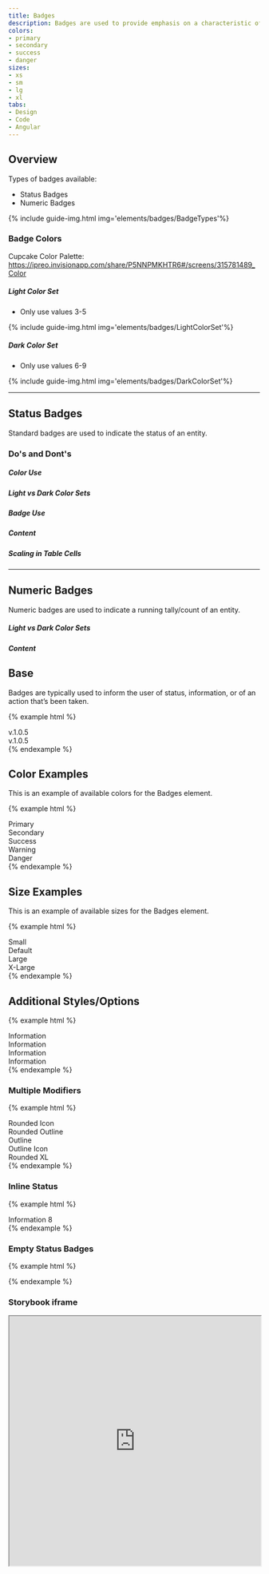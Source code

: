 ```yaml
---
title: Badges
description: Badges are used to provide emphasis on a characteristic of an element, such as updated content and/or the number of unread messages, and generally cannot be interacted with.
colors:
- primary
- secondary
- success
- danger
sizes:
- xs
- sm
- lg
- xl
tabs:
- Design
- Code 
- Angular
---
```


<div id="design" class="docs-tabs-content" markdown="1">

## Overview

Types of badges available:

- Status Badges
- Numeric Badges

{% include guide-img.html img='elements/badges/BadgeTypes'%} 

### Badge Colors
Cupcake Color Palette: 
https://ipreo.invisionapp.com/share/P5NNPMKHTR6#/screens/315781489_Color

##### Light Color Set
- Only use values 3-5

{% include guide-img.html img='elements/badges/LightColorSet'%} 

##### Dark Color Set
- Only use values 6-9

{% include guide-img.html img='elements/badges/DarkColorSet'%} 

<hr>

## Status Badges
Standard badges are used to indicate the status of an entity.

### Do's and Dont's

##### Color Use

##### Light vs Dark Color Sets

##### Badge Use

##### Content

##### Scaling in Table Cells

<hr>

## Numeric Badges

Numeric badges are used to indicate a running tally/count of an entity. 

##### Light vs Dark Color Sets

##### Content


</div>

<div id="code" class="docs-tabs-content" markdown="1">

## Base
Badges are typically used to inform the user of status, information, or of an action that’s been taken.

{% example html %}
<div class="c-badge">v.1.0.5</div>
<div class="c-badge c-badge-rounded">v.1.0.5</div>
{% endexample %}

## Color Examples
This is an example of available colors for the Badges element.

{% example html %}
<div class="c-badge c-badge-primary">Primary</div>

<div class="c-badge c-badge-secondary">Secondary</div>

<div class="c-badge c-badge-success">Success</div>

<div class="c-badge c-badge-warning">Warning</div>

<div class="c-badge c-badge-danger">Danger</div>
{% endexample %}

## Size Examples
This is an example of available sizes for the Badges element.

{% example html %}
<div class="c-badge c-badge-secondary c-badge-sm">Small</div>
<div class="c-badge c-badge-secondary c-badge">Default</div>
<div class="c-badge c-badge-secondary c-badge-lg">Large</div>
<div class="c-badge c-badge-secondary c-badge-xl">X-Large</div>
{% endexample %}

## Additional Styles/Options

{% example html %}
<div class="c-badge c-badge-secondary c-badge-sm">Information <i class="fal fa-anchor"></i></div>
<div class="c-badge c-badge-secondary c-badge">Information <i class="fal fa-anchor"></i></div>
<div class="c-badge c-badge-secondary c-badge-lg">Information <i class="fal fa-anchor"></i></div>
<div class="c-badge c-badge-secondary c-badge-xl">Information <i class="fal fa-anchor"></i></div>
{% endexample %}

### Multiple Modifiers

{% example html %}
<div class="c-badge c-badge-rounded c-badge-primary"><i class="fa fa-info-circle" aria-hidden="true"></i> Rounded Icon</div>
<div class="c-badge c-badge-rounded c-badge-success-outline"><i class="fa fa-info-circle" aria-hidden="true"></i> Rounded Outline</div>
<div class="c-badge c-badge-danger-outline">Outline</div>
<div class="c-badge c-badge-warning-outline"><i class="fa fa-info-circle" aria-hidden="true"></i> Outline Icon</div>
<div class="c-badge c-badge-rounded c-badge-primary-outline c-badge-xl"><i class="fa fa-info-circle" aria-hidden="true"></i> Rounded XL</div>
{% endexample %}

### Inline Status

{% example html %}
<div class="c-body-text-xl"> 
  Information 
  <span class="c-badge c-badge-rounded c-badge-primary c-badge-top">8</span>
</div>
{% endexample %}

### Empty Status Badges

{% example html %}
<div class="c-badge c-badge-rounded c-badge-sm c-badge-primary"></div>

<div class="c-badge c-badge-rounded c-badge-sm c-badge-secondary"></div>

<div class="c-badge c-badge-rounded c-badge-sm c-badge-success"></div>

<div class="c-badge c-badge-rounded c-badge-sm c-badge-warning"></div>

<div class="c-badge c-badge-rounded c-badge-sm c-badge-danger"></div>



<div class="c-badge c-badge-rounded c-badge-primary"></div>

<div class="c-badge c-badge-rounded c-badge-secondary"></div>

<div class="c-badge c-badge-rounded c-badge-success"></div>

<div class="c-badge c-badge-rounded c-badge-warning"></div>

<div class="c-badge c-badge-rounded c-badge-danger"></div>


<div class="c-badge c-badge-rounded c-badge-lg c-badge-primary"></div>

<div class="c-badge c-badge-rounded c-badge-lg c-badge-secondary"></div>

<div class="c-badge c-badge-rounded c-badge-lg c-badge-success"></div>

<div class="c-badge c-badge-rounded c-badge-lg c-badge-warning"></div>

<div class="c-badge c-badge-rounded c-badge-lg c-badge-danger"></div>
{% endexample %}


</div>

<div id="angular" class="docs-tabs-content" markdown="1">

### Storybook iframe
<iframe title="storybook" width="100%" height="500px" src="https://pages.code.ipreo.com/josh-easter/storybook-demo/?path=/story/basic-elements--avatar&full=0&addons=1&stories=0&panelRight=0&addonPanel=storybooks%2Fstorybook-addon-knobs"></iframe>

</div>

